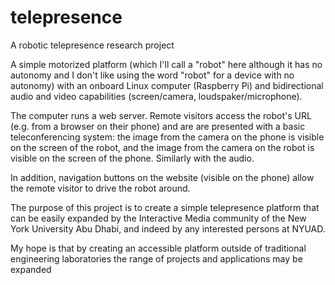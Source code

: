 # telepresence
A robotic telepresence research project


A simple motorized platform (which I'll call a "robot" here although it has no autonomy and I don't like using the word "robot" for a device with no autonomy) with an onboard Linux computer (Raspberry Pi) and bidirectional audio and video capabilities (screen/camera, loudspaker/microphone). 


The computer runs a web server. Remote visitors access the robot's URL (e.g. from a browser on their phone) and are are presented with a basic teleconferencing system: the image from the camera on the phone is visible on the screen of the robot, and the image from the camera on the robot is visible on the screen of the phone. Similarly with the audio. 


In addition, navigation buttons on the website (visible on the phone) allow the remote visitor to drive the robot around.


The purpose of this project is to create a simple telepresence platform that can be easily expanded by the Interactive Media community of the New York University Abu Dhabi, and indeed by any interested persons at NYUAD.


My hope is that by creating an accessible platform outside of traditional engineering laboratories the range of projects and applications may be expanded
